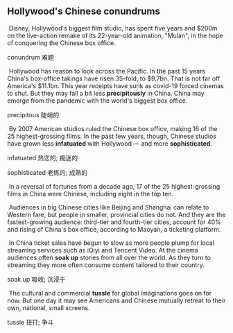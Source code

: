 ## Hollywood's Chinese conundrums

​		Disney, Hollywood's biggest film studio, has spent five years and $200m on the live-action remake of its 22-year-old animation, "Mulan", in the hope of conquering the Chinese box office.

conundrum  难题

​		Hollywood has reason to look across the Pacific. In the past 15 years China's box-office takings have risen 35-fold, to $9.7bn. That is not far off America's $11.1bn. This year receipts have sunk as covid-19 forced cinemas to shut. But they may fall a bit less **precipitously** in China. China may emerge from the pandemic with the world's biggest box office.

precipitous  陡峭的

​		By 2007 American studios ruled the Chinese box office, making 16 of the 25 highest-grossing films. In the past few years, though, Chinese studios have grown less **infatuated** with Hollywood — and more **sophisticated**.

infatuated  热恋的; 痴迷的

sophisticated  老练的; 成熟的

​		In a reversal of fortunes from a decade ago, 17 of the 25 highest-grossing films in China were Chinese, including eight in the top ten.

​		Audiences in big Chinese cities like Beijing and Shanghai can relate to Western fare, but people in smaller, provincial cities do not. And they are the fastest-growing audience: third-tier and fourth-tier cities, account for 40% and rising of China's box office, according to Maoyan, a ticketing platform.

​		In China ticket sales have begun to slow as more people plump for local streaming services such as iQiyi and Tencent Video. At the cinema audiences often **soak up** stories from all over the world. As they turn to streaming they more often consume content tailored to their country.

 soak up  吸收; 沉浸于

​		The cultural and commercial **tussle** for global imaginations goes on for now. But one day it may see Americans and Chinese mutually retreat to their own, national, small screens.

tussle  扭打; 争斗